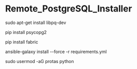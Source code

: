 # Remote_PostgreSQL_Installer

sudo apt-get install libpq-dev

pip install psycopg2

pip install fabric

ansible-galaxy install --force -r requirements.yml

sudo usermod -aG protas python